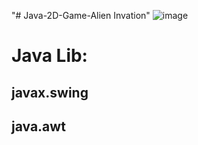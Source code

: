 "# Java-2D-Game-Alien Invation" 
![image](https://github.com/user-attachments/assets/f3858367-d29c-4779-9e46-20823ac0b597)

# Java Lib:
## javax.swing
## java.awt


